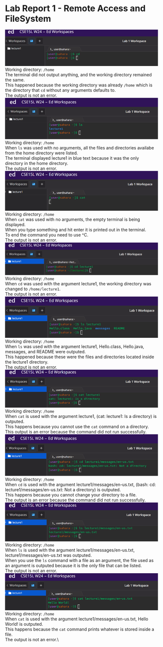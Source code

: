 Lab Report 1 - Remote Access and FileSystem
===========================================

![Image](cdNoArguments.png)\
Working directory: `/home`\
The terminal did not output anything, and the working directory remained the same.\
This happened because the working directory was already `/home` which is the directory that `cd` 
without any arguments defaults to.\
The output is not an error.\
![Image](lsNoArguments.png)\
Working directory: `/home`\
When `ls` was used with no arguments, all the files and directories availabe from the home directory were listed.\
The terminal displayed lecture1 in blue text because it was the only directory in the home directory.\
The output is not an error.\
![Image](catNoArguments.png)\
Working directory: `/home`\
When `cat` was used with no arguments, the empty terminal is being displayed.\
When you type something and hit enter it is printed out in the terminal.\
To end the command you need to use ^C.\
The output is not an error.\
![Image](cdDirectory.png)\
Working directory: `/home`\
When `cd` was used with the argument lecture1, the working directory was changed to `/home/lecture1`.\
The output is not an error.\
![Image](lsDirectory.png)\
Working directory: `/home`\
When `ls` was used with the argument lecture1, Hello.class, Hello.java, messages, and README were outputed.\
This happened because these were the files and directories located inside the lecture1 directory.\
The output is not an error.\
![Image](catDirectory.png)\
Working directory: `/home`\
When `cat` is used with the argument lecture1, (cat: lecture1: Is a directory) is outputed.\
This happens because you cannot use the `cat` command on a directory.\
This output is an error because the command did not run successfully.\
![Image](cdFile.png)\
Working directory: `/home`\
When `cd` is used with the argument lecture1/messages/en-us.txt, (bash: cd: lecture1/messages/en-us.txt: Not a directory) is outputed.\
This happens because you cannot change your directory to a file.\
The output is an error because the command did not run successfully.\
![Image](lsFile.png)\
Working directory: `/home`\
When `ls` is used with the argument lecture1/messages/en-us.txt, lecture1/messages/en-us.txt was outputed.\
When you use the `ls` command with a file as an argument, the file used as an argument is outputed because it is the only file that can be listed.\
The output is not an error.
![Image](catFile.png)\
Working directory: `/home`\
When `cat` is used with the argument lecture1/messages/en-us.txt, Hello World! is outputed.\
This happens because the `cat` command prints whatever is stored inside a file.\
The output is not an error.\
